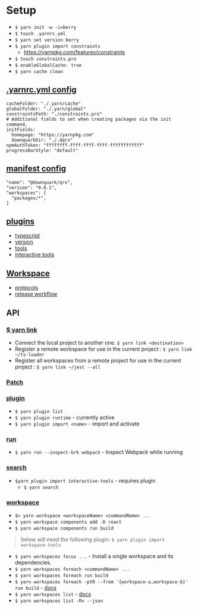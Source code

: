 # Setup
- `$ yarn init -w -i=berry`
- `$ touch .yarnrc.yml`
- `$ yarn set version berry`
- `$ yarn plugin import constraints`
  - https://yarnpkg.com/features/constraints
- `$ touch constraints.pro`
- `$ enableGlobalCache: true`
- `$ yarn cache clean`

## [.yarnrc.yml config](https://yarnpkg.com/configuration/yarnrc)
```
cacheFolder: "./.yarn/cache"
globalFolder: "./.yarn/global"
constraintsPath: "./constraints.pro"
# Additional fields to set when creating packages via the init command.
initFields:
  homepage: "https://yarnpkg.com"
  downquarkDir: "./.dqrx"
npmAuthToken: "ffffffff-ffff-ffff-ffff-ffffffffffff"
progressBarStyle: "default"
```

## [manifest config](https://yarnpkg.com/configuration/manifest)
```
"name": "@downquark/qrx",
"version": "0.0.1",
"workspaces": [
  "packages/*",
]
```
## [plugins](https://yarnpkg.com/features/plugins#official-plugins)
- [typescript](https://github.com/yarnpkg/berry/tree/master/packages/plugin-typescript)
- [version](https://github.com/yarnpkg/berry/tree/master/packages/plugin-version)
- [tools](https://github.com/yarnpkg/berry/tree/master/packages/plugin-workspace-tools)
- [interactive tools](https://github.com/yarnpkg/berry/blob/HEAD/packages/plugin-interactive-tools/README.md)

## [Workspace](https://yarnpkg.com/features/workspaces#workspace-ranges-workspace)
- [protocols](https://yarnpkg.com/features/protocols#workspace)
- [release workflow](https://yarnpkg.com/features/release-workflow)

## API
### [$ yarn link](https://yarnpkg.com/cli/link) <workspace>
- Connect the local project to another one.
`$ yarn link <destination>`
- Register a remote workspace for use in the current project :
`$ yarn link ~/ts-loader`
- Register all workspaces from a remote project for use in the current project :
`$ yarn link ~/jest --all`
### [Patch](https://yarnpkg.com/cli/patch)
### [plugin](https://yarnpkg.com/cli/plugin/list)
- `$ yarn plugin list`
- `$ yarn plugin runtime` - currently active
- `$ yarn plugin import <name>` - import and activate
### [run](https://yarnpkg.com/cli/run)
- `$ yarn run --inspect-brk webpack` - Inspect Webpack while running
### [search](https://yarnpkg.com/cli/search)
- `$yarn plugin import interactive-tools` - requires plugin
  - `$ yarn search`
### [workspace](https://yarnpkg.com/cli/workspace)
- `$> yarn workspace <workspaceName> <commandName> ...`
- `$ yarn workspace components add -D react`
- `$ yarn workspace components run build`
> below will need the following plugin: `$ yarn plugin import workspace-tools`
- `$ yarn workspaces focus ...` - Install a single workspace and its dependencies.
- `$ yarn workspaces foreach <commandName> ...`
- `$ yarn workspaces foreach run build`
- `$ yarn workspaces foreach -ptR --from '{workspace-a,workspace-b}' run build` - [docs](https://yarnpkg.com/cli/workspaces/foreach)
- `$ yarn workspaces list` - [docs](https://yarnpkg.com/cli/workspaces/list)
- `$ yarn workspaces list -Rv --json`